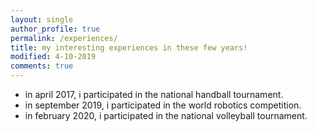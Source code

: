 ```yaml
---
layout: single
author_profile: true
permalink: /experiences/
title: my interesting experiences in these few years!
modified: 4-10-2019
comments: true
---
```


* in april 2017, i participated in the national handball tournament.
* in september 2019, i participated in the world robotics competition.
* in february 2020, i participated in the national volleyball tournament.





